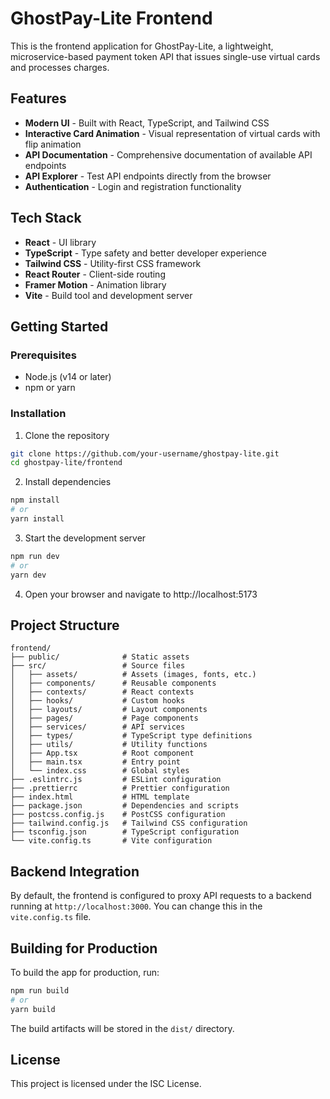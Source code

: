 # GhostPay-Lite Frontend

This is the frontend application for GhostPay-Lite, a lightweight, microservice-based payment token API that issues single-use virtual cards and processes charges.

## Features

- **Modern UI** - Built with React, TypeScript, and Tailwind CSS
- **Interactive Card Animation** - Visual representation of virtual cards with flip animation
- **API Documentation** - Comprehensive documentation of available API endpoints
- **API Explorer** - Test API endpoints directly from the browser
- **Authentication** - Login and registration functionality

## Tech Stack

- **React** - UI library
- **TypeScript** - Type safety and better developer experience
- **Tailwind CSS** - Utility-first CSS framework
- **React Router** - Client-side routing
- **Framer Motion** - Animation library
- **Vite** - Build tool and development server

## Getting Started

### Prerequisites

- Node.js (v14 or later)
- npm or yarn

### Installation

1. Clone the repository

```bash
git clone https://github.com/your-username/ghostpay-lite.git
cd ghostpay-lite/frontend
```

2. Install dependencies

```bash
npm install
# or
yarn install
```

3. Start the development server

```bash
npm run dev
# or
yarn dev
```

4. Open your browser and navigate to http://localhost:5173

## Project Structure

```
frontend/
├── public/              # Static assets
├── src/                 # Source files
│   ├── assets/          # Assets (images, fonts, etc.)
│   ├── components/      # Reusable components
│   ├── contexts/        # React contexts
│   ├── hooks/           # Custom hooks
│   ├── layouts/         # Layout components
│   ├── pages/           # Page components
│   ├── services/        # API services
│   ├── types/           # TypeScript type definitions
│   ├── utils/           # Utility functions
│   ├── App.tsx          # Root component
│   ├── main.tsx         # Entry point
│   └── index.css        # Global styles
├── .eslintrc.js         # ESLint configuration
├── .prettierrc          # Prettier configuration
├── index.html           # HTML template
├── package.json         # Dependencies and scripts
├── postcss.config.js    # PostCSS configuration
├── tailwind.config.js   # Tailwind CSS configuration
├── tsconfig.json        # TypeScript configuration
└── vite.config.ts       # Vite configuration
```

## Backend Integration

By default, the frontend is configured to proxy API requests to a backend running at `http://localhost:3000`. You can change this in the `vite.config.ts` file.

## Building for Production

To build the app for production, run:

```bash
npm run build
# or
yarn build
```

The build artifacts will be stored in the `dist/` directory.

## License

This project is licensed under the ISC License.
